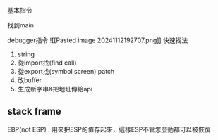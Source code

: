 基本指令

找到main

debugger指令
![[Pasted image 20241112192707.png]]
快速找法
1. string
2. 從import找(find call)
3. 從export找(symbol screen)
patch
1. 改buffer
2. 生成新字串&把地址傳給api
## stack frame
EBP(not ESP) : 用來把ESP的值存起來，這樣ESP不管怎麼動都可以被恢復